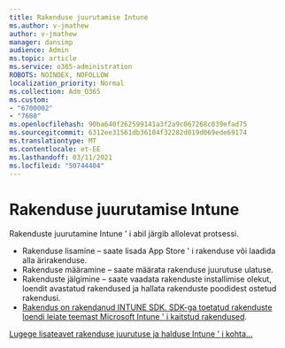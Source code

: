 ```yaml
---
title: Rakenduse juurutamise Intune
ms.author: v-jmathew
author: v-jmathew
manager: dansimp
audience: Admin
ms.topic: article
ms.service: o365-administration
ROBOTS: NOINDEX, NOFOLLOW
localization_priority: Normal
ms.collection: Adm_O365
ms.custom:
- "6700002"
- "7680"
ms.openlocfilehash: 90ba640f262599141a3f2a9c067268c039efad75
ms.sourcegitcommit: 6312ee31561db36104f32282d019d069ede69174
ms.translationtype: MT
ms.contentlocale: et-EE
ms.lasthandoff: 03/11/2021
ms.locfileid: "50744404"
---
```

# <a name="intune-app-deployment-process"></a>Rakenduse juurutamise Intune

Rakenduste juurutamine Intune ' i abil järgib allolevat protsessi.

- Rakenduse lisamine – saate lisada App Store ' i rakenduse või laadida alla ärirakenduse.
- Rakenduse määramine – saate määrata rakenduse juurutuse ulatuse.
- Rakenduste jälgimine – saate vaadata rakenduste installimise olekut, loendit avastatud rakendused ja hallata rakenduste poodidest ostetud rakendusi.
- [Rakendus on rakendanud INTUNE SDK. SDK-ga toetatud rakenduste loendi leiate teemast Microsoft Intune ' i kaitstud rakendused](https://docs.microsoft.com/mem/intune/apps/apps-supported-intune-apps).

[Lugege lisateavet rakenduse juurutuse ja halduse Intune ' i kohta...](https://docs.microsoft.com/mem/intune/apps/app-management)
